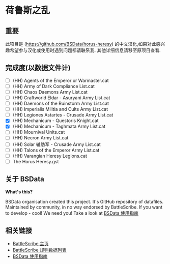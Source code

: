 荷鲁斯之乱
============


## 重要

此项目是 (https://github.com/BSData/horus-heresy) 的中文汉化,如果对此感兴趣希望参与汉化或使用时遇到问题都请联系我.
其他详细信息请移至原项目查看.

## 完成度(以数据文件计)
- [ ] (HH) Agents of the Emperor or Warmaster.cat
- [ ] (HH) Army of Dark Compliance List.cat
- [ ] (HH) Chaos Daemons Army List.cat
- [ ] (HH) Craftworld Eldar - Asuryani Army List.cat
- [ ] (HH) Daemons of the Ruinstorm Army List.cat
- [ ] (HH) Imperialis Militia and Cults Army List.cat
- [ ] (HH) Legiones Astartes - Crusade Army List.cat
- [x] (HH) Mechanicum - Questoris Knight.cat
- [x] (HH) Mechanicum - Taghmata Army List.cat
- [ ] (HH) Mournival Units.cat
- [ ] (HH) Necron Army List.cat
- [ ] (HH) Solar 辅助军 - Crusade Army List.cat
- [ ] (HH) Talons of the Emperor Army List.cat
- [ ] (HH) Varangian Heresy Legions.cat
- [ ] The Horus Heresy.gst

## 关于 BSData

__What's this?__

BSData organisation created this project. It's GitHub repository of datafiles. Maintained by community, in no way endorsed by BattleScribe. If you want to develop - cool! We need you! Take a look at [BSData 使用指南][]

## 相关链接

* [BattleScribe 主页][]
* [BattleScribe 规则数据列表][]
* [BSData 使用指南][]


[BattleScribe 主页]: http://www.battlescribe.net/
[BattleScribe 规则数据列表]: http://battlescribedata.appspot.com/#/repos
[BSData 使用指南]: https://github.com/BSData/catalogue-development/wiki/Getting-Started